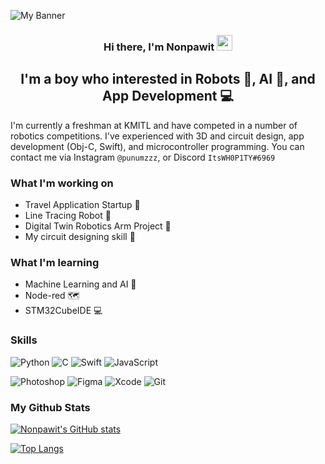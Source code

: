 ![My Banner](https://user-images.githubusercontent.com/95632474/158519037-376f65b3-56b2-47b6-8aac-d5f83cabdfa2.png)

<h3 align="center">
  Hi there, I'm Nonpawit <img src="https://media.giphy.com/media/hvRJCLFzcasrR4ia7z/giphy.gif" width="25px">
</h3>

<h2 align="center">
  I'm a boy who interested in Robots 🤖, AI 🧠, and App Development 💻
</h2>

I'm currently a freshman at KMITL and have competed in a number of robotics competitions. I've experienced with 3D and circuit design, app development (Obj-C, Swift), and microcontroller programming. You can contact me via Instagram `@punumzzz`, or Discord `ItsWH0P1TY#6969`


### What I'm working on
- Travel Application Startup 📱
- Line Tracing Robot 🚗
- Digital Twin Robotics Arm Project 🦾
- My circuit designing skill 🔌


### What I'm learning
- Machine Learning and AI 🧠
- Node-red 🗺️
- STM32CubeIDE 💻


### Skills 
![Python](https://img.shields.io/badge/code-python-3670A0?style=flat&logo=python&logoColor=ffdd54)
![C](https://img.shields.io/badge/code-C-2300599C?style=flat&logo=c&logoColor=white)
![Swift](https://img.shields.io/badge/code-Swift-F54A2A?style=flat&logo=swift&logoColor=white)
![JavaScript](https://img.shields.io/badge/code-JavaScript-23323330?style=flat&logo=javascript&logoColor=23F7DF1E)

![Photoshop](https://img.shields.io/badge/tools-Adobe%20Photoshop-31A8FF?style=flat&logo=adobe%20photoshop&logoColor=white)
![Figma](https://img.shields.io/badge/tools-Figma-F24E1E?style=flat&logo=figma&logoColor=white)
![Xcode](https://img.shields.io/badge/tools-Xcode-007ACC?style=flat&logo=Xcode&logoColor=white)
![Git](https://img.shields.io/badge/tools-Git-F05033?style=flat&logo=git&logoColor=white)


### My Github Stats
[![Nonpawit's GitHub stats](https://github-readme-stats.vercel.app/api?username=nonpawite&theme=dracula)](https://github.com/anuraghazra/github-readme-stats)

[![Top Langs](https://github-readme-stats.vercel.app/api/top-langs/?username=nonpawite&layout=compact&theme=dracula)](https://github.com/anuraghazra/github-readme-stats)

<!---
NonpawitE/NonpawitE is a ✨ special ✨ repository because its `README.md` (this file) appears on your GitHub profile.
You can click the Preview link to take a look at your changes.
--->
